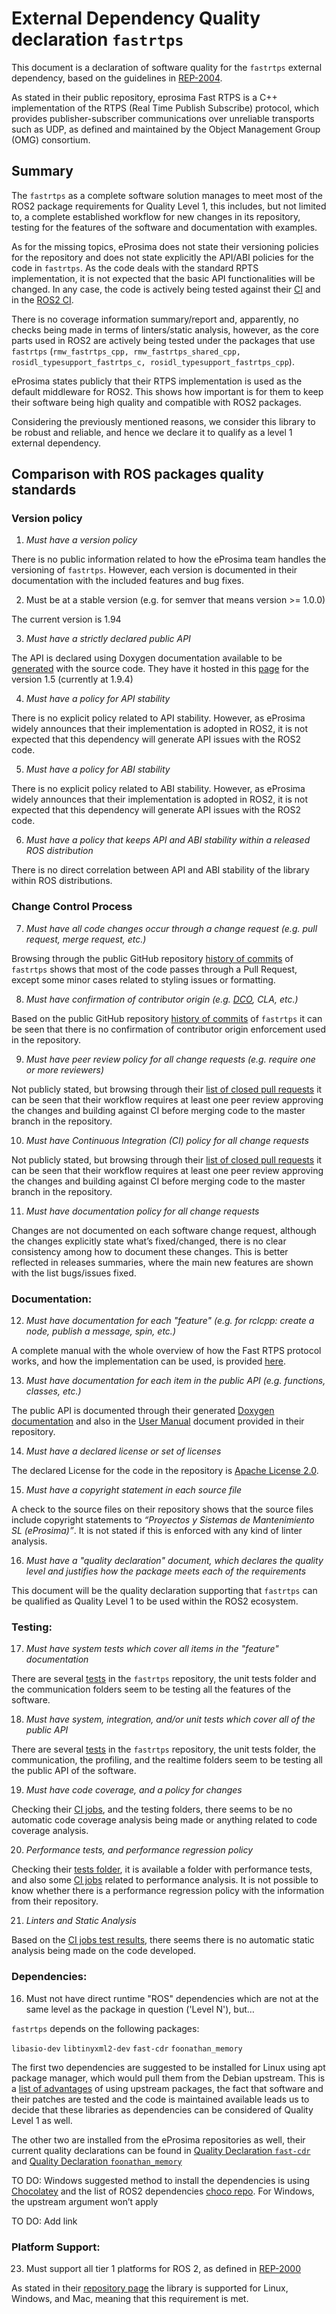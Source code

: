 # **External Dependency Quality declaration** `fastrtps` 

This document is a declaration of software quality for the `fastrtps` external dependency, based on the guidelines in [REP-2004](https://github.com/ros-infrastructure/rep/blob/rep-2004/rep-2004.rst).

As stated in their public repository, eprosima Fast RTPS is a C++ implementation of the RTPS (Real Time Publish Subscribe) protocol, which provides publisher-subscriber communications over unreliable transports such as UDP, as defined and maintained by the Object Management Group (OMG) consortium.

## Summary

The `fastrtps` as a complete software solution manages to meet most of the ROS2 package requirements for Quality Level 1, this includes, but not limited to, a complete established workflow for new changes in its repository, testing for the features of the software and documentation with examples.

As for the missing topics, eProsima does not state their versioning policies for the repository and does not state explicitly the API/ABI policies for the code in `fastrtps`. As the code deals with the standard RPTS implementation, it is not expected that the basic API functionalities will be changed. In any case, the code is actively being tested against their [CI](http://jenkins.eprosima.com:8080/) and in the [ROS2 CI](https://ci.ros2.org/).

There is no coverage information summary/report and, apparently, no checks being made in terms of linters/static analysis, however, as the core parts used in ROS2 are actively being tested under the packages that use `fastrtps` (`rmw_fastrtps_cpp, rmw_fastrtps_shared_cpp, rosidl_typesupport_fastrtps_c, rosidl_typesupport_fastrtps_cpp`).

eProsima states publicly that their RTPS implementation is used as the default middleware for ROS2. This shows how important is for them to keep their software being high quality and compatible with ROS2 packages.
  
Considering the previously mentioned reasons, we consider this library to be robust and reliable, and hence we declare it to qualify as a level 1 external dependency.


## Comparison with ROS packages quality standards

### Version policy

 1. *Must have a version policy*

There is no public information related to how the eProsima team handles the versioning of `fastrtps`. However, each version is documented in their documentation with the included features and bug fixes.

 2. Must be at a stable version (e.g. for semver that means version >= 1.0.0)

The current version is 1.94

3.  *Must have a strictly declared public API*
    
The API is declared using Doxygen documentation available to be [generated](https://github.com/eProsima/Fast-RTPS/blob/master/utils/doxygen/complete_doxyfile_api) with the source code. They have it hosted in this [page](http://www.eprosima.com/docs/fast-rtps/1.5.0/html/group___f_a_s_t_r_t_p_s___g_e_n_e_r_a_l___a_p_i.html) for the version 1.5 (currently at 1.9.4)

4.  *Must have a policy for API stability*
    
There is no explicit policy related to API stability. However, as eProsima widely announces that their implementation is adopted in ROS2, it is not expected that this dependency will generate API issues with the ROS2 code.

5. *Must have a policy for ABI stability*
    
There is no explicit policy related to ABI stability. However, as eProsima widely announces that their implementation is adopted in ROS2, it is not expected that this dependency will generate API issues with the ROS2 code.

6.  *Must have a policy that keeps API and ABI stability within a released ROS distribution*
   
There is no direct correlation between API and ABI stability of the library within ROS distributions.

### Change Control Process

7.  *Must have all code changes occur through a change request (e.g. pull request, merge request, etc.)*
    
Browsing through the public GitHub repository [history of commits](https://github.com/eProsima/Fast-RTPS/commits/master) of `fastrtps` shows that most of the code passes through a Pull Request, except some minor cases related to styling issues or formatting.

8.  *Must have confirmation of contributor origin (e.g. [DCO](https://developercertificate.org/), CLA, etc.)*
    
Based on the public GitHub repository [history of commits](https://github.com/eProsima/Fast-RTPS/commits/master) of `fastrtps` it can be seen that there is no confirmation of contributor origin enforcement used in the repository.

9.  *Must have peer review policy for all change requests (e.g. require one or more reviewers)*
    
Not publicly stated, but browsing through their [list of closed pull requests](https://github.com/eProsima/Fast-RTPS/pulls?q=is%3Apr+is%3Aclosed) it can be seen that their workflow requires at least one peer review approving the changes and building against CI before merging code to the master branch in the repository.

10.  *Must have Continuous Integration (CI) policy for all change requests*
    
Not publicly stated, but browsing through their [list of closed pull requests](https://github.com/eProsima/Fast-RTPS/pulls?q=is%3Apr+is%3Aclosed) it can be seen that their workflow requires at least one peer review approving the changes and building against CI before merging code to the master branch in the repository.


11.  *Must have documentation policy for all change requests*
    
Changes are not documented on each software change request, although the changes explicitly state what’s fixed/changed, there is no clear consistency among how to document these changes. This is better reflected in releases summaries, where the main new features are shown with the list bugs/issues fixed.

### Documentation:

12.  *Must have documentation for each "feature" (e.g. for rclcpp: create a node, publish a message, spin, etc.)*
    
A complete manual with the whole overview of how the Fast RTPS protocol works, and how the implementation can be used, is provided [here](https://fast-rtps.docs.eprosima.com/en/latest/).

13.  *Must have documentation for each item in the public API (e.g. functions, classes, etc.)*
    
The public API is documented through their generated [Doxygen documentation](http://www.eprosima.com/docs/fast-rtps/1.5.0/html/group___f_a_s_t_r_t_p_s___g_e_n_e_r_a_l___a_p_i.html) and also in the [User Manual](https://github.com/eProsima/Fast-RTPS/blob/master/doc/pdf/Fast%20RTPS%20-%20User%20Manual.odt) document provided in their repository.

14.  *Must have a declared license or set of licenses*

The declared License for the code in the repository is [Apache License 2.0](https://github.com/eProsima/Fast-RTPS/blob/master/LICENSE).

15.  *Must have a copyright statement in each source file*

A check to the source files on their repository shows that the source files include copyright statements to *“Proyectos y Sistemas de Mantenimiento SL (eProsima)”*. It is not stated if this is enforced with any kind of linter analysis.

16.  *Must have a "quality declaration" document, which declares the quality level and justifies how the package meets each of the requirements*
    
This document will be the quality declaration supporting that `fastrtps` can be qualified as Quality Level 1 to be used within the ROS2 ecosystem.

### Testing:

17.  *Must have system tests which cover all items in the "feature" documentation*
    
There are several [tests](https://github.com/eProsima/Fast-RTPS/tree/master/test) in the `fastrtps` repository, the unit tests folder and the communication folders seem to be testing all the features of the software.

18.  *Must have system, integration, and/or unit tests which cover all of the public API*
    
There are several [tests](https://github.com/eProsima/Fast-RTPS/tree/master/test) in the `fastrtps` repository, the unit tests folder, the communication, the profiling, and the realtime folders seem to be testing all the public API of the software.

19.  *Must have code coverage, and a policy for changes*
    
Checking their [CI jobs](http://jenkins.eprosima.com:8080/), and the testing folders, there seems to be no automatic code coverage analysis being made or anything related to code coverage analysis.

20.  *Performance tests, and performance regression policy*
    
Checking their [tests folder](https://github.com/eProsima/Fast-RTPS/tree/master/test), it is available a folder with performance tests, and also some [CI jobs](http://jenkins.eprosima.com:8080/job/FastRTPS%20Performance%20Tests%20Plots/) related to performance analysis. It is not possible to know whether there is a performance regression policy with the information from their repository.

21.  *Linters and Static Analysis*
    
Based on the [CI jobs test results](http://jenkins.eprosima.com:8080/job/FastRTPS%20Manual%20Linux/lastSuccessfulBuild/testReport/), there seems there is no automatic static analysis being made on the code developed.


### Dependencies:

16.  Must not have direct runtime "ROS" dependencies which are not at the same level as the package in question ('Level N'), but…
    

`fastrtps` depends on the following packages:

`libasio-dev` `libtinyxml2-dev` `fast-cdr` `foonathan_memory`

The first two dependencies are suggested to be installed for Linux using apt package manager, which would pull them from the Debian upstream. This is a [list of advantages](https://wiki.debian.org/AdvantagesForUpstream) of using upstream packages, the fact that software and their patches are tested and the code is maintained available leads us to decide that these libraries as dependencies can be considered of Quality Level 1 as well.

The other two are installed from the eProsima repositories as well, their current quality declarations can be found in [Quality Declaration `fast-cdr`](https://github.com/ros2/rmw_fastrtps/pull/360) and [Quality Declaration `foonathan_memory`](https://github.com/eProsima/foonathan_memory_vendor/pull/22)

TO DO: Windows suggested method to install the dependencies is using [Chocolatey](https://chocolatey.org/) and the list of ROS2 dependencies [choco repo](https://github.com/ros2/choco-packages/releases/tag/2020-02-24). For Windows, the upstream argument won’t apply

TO DO: Add link

### Platform Support:

23.  Must support all tier 1 platforms for ROS 2, as defined in [REP-2000](https://www.ros.org/reps/rep-2000.html#support-tiers)
    
As stated in their [repository page](https://github.com/eProsima/Fast-RTPS) the library is supported for Linux, Windows, and Mac, meaning that this requirement is met.